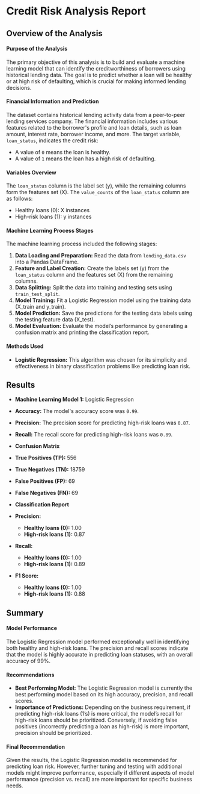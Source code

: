 # Credit Risk Analysis Report

## Overview of the Analysis

#### Purpose of the Analysis

The primary objective of this analysis is to build and evaluate a machine learning model that can identify the creditworthiness of borrowers using historical lending data. The goal is to predict whether a loan will be healthy or at high risk of defaulting, which is crucial for making informed lending decisions.

#### Financial Information and Prediction

The dataset contains historical lending activity data from a peer-to-peer lending services company. The financial information includes various features related to the borrower's profile and loan details, such as loan amount, interest rate, borrower income, and more. The target variable, `loan_status`, indicates the credit risk:

- A value of `0` means the loan is healthy.
- A value of `1` means the loan has a high risk of defaulting.

#### Variables Overview

The `loan_status` column is the label set (y), while the remaining columns form the features set (X). The `value_counts` of the `loan_status` column are as follows:

- Healthy loans (0): X instances
- High-risk loans (1): y instances

#### Machine Learning Process Stages

The machine learning process included the following stages:

1. <strong>Data Loading and Preparation:</strong> Read the data from `lending_data.csv` into a Pandas DataFrame.
2. <strong>Feature and Label Creation:</strong> Create the labels set (y) from the `loan_status` column and the features set (X) from the remaining columns.
3. <strong>Data Splitting:</strong> Split the data into training and testing sets using `train_test_split`.
4. <strong>Model Training:</strong> Fit a Logistic Regression model using the training data (X_train and y_train).
5. <strong>Model Prediction:</strong> Save the predictions for the testing data labels using the testing feature data (X_test).
6. <strong>Model Evaluation:</strong> Evaluate the model’s performance by generating a confusion matrix and printing the classification report.

#### Methods Used

- <strong>Logistic Regression:</strong> This algorithm was chosen for its simplicity and effectiveness in binary classification problems like predicting loan risk.

## Results

- <strong>Machine Learning Model 1:</strong> Logistic Regression

- <strong>Accuracy:</strong> The model's accuracy score was `0.99`.
- <strong>Precision:</strong> The precision score for predicting high-risk loans was `0.87`.
- <strong>Recall:</strong> The recall score for predicting high-risk loans was `0.89`.

- <strong>Confusion Matrix</strong>

- <strong>True Positives (TP):</strong> 556
- <strong>True Negatives (TN):</strong> 18759
- <strong>False Positives (FP):</strong> 69
- <strong>False Negatives (FN):</strong> 69

- <strong>Classification Report</strong>

- <strong>Precision:</strong>
  - <strong>Healthy loans (0):</strong> 1.00
  - <strong>High-risk loans (1):</strong> 0.87
- <strong>Recall:</strong>
  - <strong>Healthy loans (0):</strong> 1.00
  - <strong>High-risk loans (1):</strong> 0.89
- <strong>F1 Score:</strong>
  - <strong>Healthy loans (0):</strong> 1.00
  - <strong>High-risk loans (1):</strong> 0.88

## Summary

#### Model Performance

The Logistic Regression model performed exceptionally well in identifying both healthy and high-risk loans. The precision and recall scores indicate that the model is highly accurate in predicting loan statuses, with an overall accuracy of 99%.

#### Recommendations

- <strong>Best Performing Model:</strong> The Logistic Regression model is currently the best performing model based on its high accuracy, precision, and recall scores.
- <strong>Importance of Predictions:</strong> Depending on the business requirement, if predicting high-risk loans (1’s) is more critical, the model’s recall for high-risk loans should be prioritized. Conversely, if avoiding false positives (incorrectly predicting a loan as high-risk) is more important, precision should be prioritized.

#### Final Recommendation

Given the results, the Logistic Regression model is recommended for predicting loan risk. However, further tuning and testing with additional models might improve performance, especially if different aspects of model performance (precision vs. recall) are more important for specific business needs.
